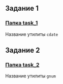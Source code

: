 ## Задание 1
### [Папка task_1](task_1)
Название утилиты `cdate`

## Задание 2
### [Папка task_2](task_2)
Название утилиты `gnum`
